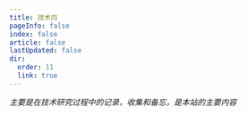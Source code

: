 ```yaml
---
title: 技术向
pageInfo: false
index: false
article: false
lastUpdated: false
dir:
  order: 11
  link: true
---
```


*主要是在技术研究过程中的记录，收集和备忘，是本站的主要内容*

<Catalog></Catalog>